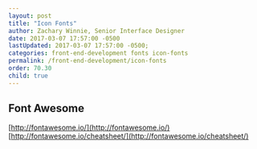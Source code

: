```yaml
---
layout: post
title: "Icon Fonts"
author: Zachary Winnie, Senior Interface Designer
date: 2017-03-07 17:57:00 -0500
lastUpdated: 2017-03-07 17:57:00 -0500;
categories: front-end-development fonts icon-fonts
permalink: /front-end-development/icon-fonts
order: 70.30
child: true
---
```

## Font Awesome 
[http://fontawesome.io/](http://fontawesome.io/)
[http://fontawesome.io/cheatsheet/](http://fontawesome.io/cheatsheet/)
